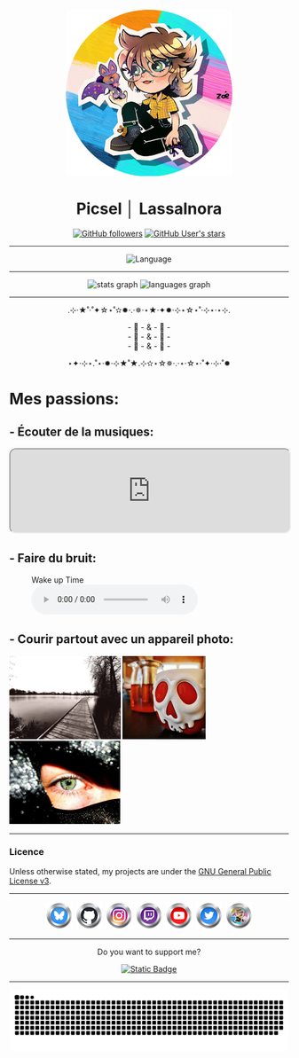 <div align="center">

[![Logo LassaInora](https://raw.githubusercontent.com/LassaInora/LassaInora/refs/heads/main/.github/assets/Logo.png)](https://lassainora.fr/)
# Picsel │ LassaInora
[![GitHub followers](https://img.shields.io/github/followers/LassaInora?style=social)](https://github.com/LassaInora?tab=followers)
[![GitHub User's stars](https://img.shields.io/github/stars/LassaInora)](https://github.com/LassaInora?tab=stars)

---

![Language](https://img.shields.io/badge/Language-Fran%C3%A7ais%20%F0%9F%87%AB%F0%9F%87%B7-CE1126?labelColor=002654&style=for-the-badge)

---

</div>

<div align="center">
  <img src="https://github-readme-stats.vercel.app/api?username=LassaInora&hide_title=false&hide_rank=true&show_icons=true&include_all_commits=true&count_private=true&disable_animations=false&theme=radical&locale=fr&hide_border=false" height="150" alt="stats graph"  />
  <img src="https://github-readme-stats.vercel.app/api/top-langs?username=LassaInora&locale=fr&hide_title=false&layout=compact&card_width=320&langs_count=5&theme=radical&hide_border=false" height="150" alt="languages graph"  />
</div>

---

<div align="center">
.⊹·★˚·˚✦☆⋆˚✫✹·.·✵·⋆★·✦✹·⊹⋆☆⋆˚·⊹⋆·⋆⊹.

 \- 🦊 -  &  - 🍂 -  
 \- 🎵 -  &  - 🔭 -  
 \- 🐍 -  &  - 👾 -  

⋆✦·⊹⋆.˚⋆·✹·⊹★˚★.⊹✫⋆☆✵·.·⋆·☆⋆·˚✦·⊹·˚✹
</div>

# Mes passions:
## - Écouter de la musiques:

<iframe style="border-radius:12px" src="https://open.spotify.com/embed/playlist/1r5onrinqUbAF5MvD5Y4yq" width="100%" height="150" allow="autoplay; clipboard-write; encrypted-media; fullscreen; picture-in-picture" loading="lazy"></iframe>

## - Faire du bruit:

<figure>
  <figcaption>Wake up Time</figcaption>
  <audio controls src=".github/assets/music/New Wake up Time.flac"></audio>
</figure>

## - Courir partout avec un appareil photo:

<img src=".github/assets/images/image1.jpg" alt="image 1" height="150"/>
<img src=".github/assets/images/image2.jpg" alt="image 1" height="150"/>
<img src=".github/assets/images/image3.jpg" alt="image 1" height="150"/>

---

### Licence
Unless otherwise stated, my projects are under the [GNU General Public License v3](https://raw.githubusercontent.com/LassaInora/LassaInora/refs/heads/main/.github/LICENSE).

<div align="center">

---

[![Bluesky - lassainora.fr](.github/assets/buttons/bluesky_button.png)](https://bsky.app/profile/lassainora.fr)
[![GitHub - LassaInora](.github/assets/buttons/github_button.png)](https://github.com/LassaInora)
[![Instagram - picsel._](.github/assets/buttons/instagram_button.png)](https://www.instagram.com/picsel._/)
[![Twitch - picsel__](.github/assets/buttons/twitch_button.png)](https://www.twitch.tv/picsel__)
[![Youtube - @picsel_](.github/assets/buttons/youtube_button.png)](https://www.youtube.com/@picsel_)
[![Twitter - _Picsel](.github/assets/buttons/twitter_button.png)](https://x.com/_Picsel)
[![LassaInora - Website](.github/assets/buttons/lassainora_button.png)](https://lassainora.fr)

___

Do you want to support me?

[![Static Badge](https://img.shields.io/badge/Paypal-LassaInora-009CDE?labelColor=003087)](https://paypal.me/LassaInora)

---

<img src="https://raw.githubusercontent.com/Platane/snk/output/github-contribution-grid-snake.svg" alt="Snake animation" />

</div>